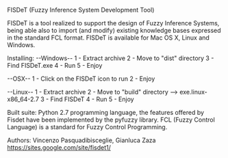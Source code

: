 FISDeT (Fuzzy Inference System Development Tool)

FISDeT is a tool realized to support the design of Fuzzy Inference Systems, being able also to import (and modify) existing knowledge bases expressed in the standard FCL format.
FISDeT is available for Mac OS X, Linux and Windows.


Installing:
--Windows--
1 - Extract archive
2 - Move to "dist" directory
3 - Find FISDeT.exe
4 - Run 
5 - Enjoy

--OSX--
1 - Click on the FISDeT icon to run
2 - Enjoy

--Linux--
1 - Extract archive
2 - Move to "build" directory --> exe.linux-x86_64-2.7
3 - Find FISDeT
4 - Run 
5 - Enjoy 

Built suite:
Python 2.7 programming language, the features offered by Fisdet have been implemented by the pyfuzzy library.
FCL (Fuzzy Control Language) is a standard for Fuzzy Control Programming.

Authors:
Vincenzo Pasquadibisceglie, Gianluca Zaza
https://sites.google.com/site/fisdet1/

